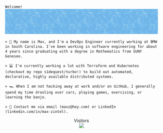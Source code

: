`Welcome!`
![image](./resources/bg.png)
```
> 🌊 My name is Max, and I'm a DevOps Engineer currently working at BMW in South Carolina. I've been working in software engineering for about 4 years since graduating with a degree in Mathematics from SUNY Geneseo.

> 💻 I'm currently working a lot with Terraform and Kubernetes (checkout my repo s1dequest/turbo!) to build out automated, declarative, highly available distributed systems.

> 🏎️ When I am not hacking away at work and/or on GitHub, I generally spend my time drooling over cars, playing games, exercising, or learning the banjo.

> 📮 Contact me via email (maxz@hey.com) or LinkedIn (linkedin.com/in/max-zintel).
```

<p align="center"> 
  Visitors<br>
  <img src="https://profile-counter.glitch.me/s1dequest/count.svg" />
</p>
